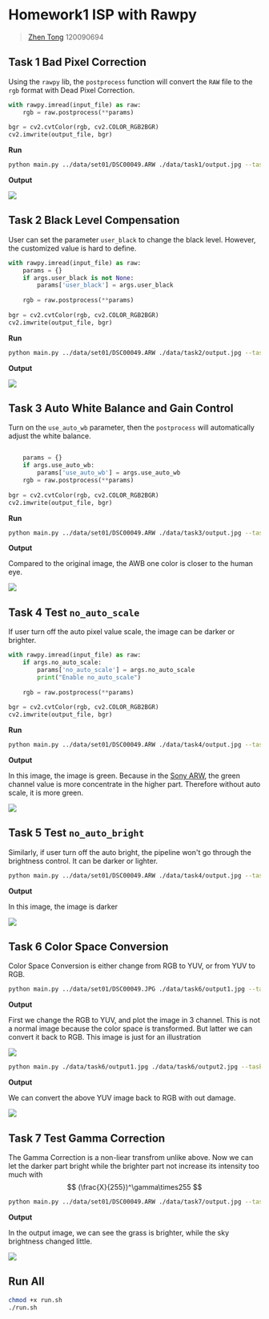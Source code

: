 # Homework1 ISP with Rawpy

> [Zhen Tong](https://58191554.github.io/) 120090694

## Task 1 Bad Pixel Correction

Using the `rawpy` lib, the `postprocess` function will convert the `RAW` file to the `rgb` format with Dead Pixel Correction.

```python
with rawpy.imread(input_file) as raw:
    rgb = raw.postprocess(**params)
    
bgr = cv2.cvtColor(rgb, cv2.COLOR_RGB2BGR)
cv2.imwrite(output_file, bgr)
```

**Run**

```bash
python main.py ../data/set01/DSC00049.ARW ./data/task1/output.jpg --task-no 1
```

**Output**

![](./data/task1/output.jpg)

## Task 2 Black Level Compensation

User can set the parameter `user_black` to change the black level. However, the customized value is hard to define.

```python
with rawpy.imread(input_file) as raw:
    params = {}
    if args.user_black is not None:
        params['user_black'] = args.user_black
        
    rgb = raw.postprocess(**params)
    
bgr = cv2.cvtColor(rgb, cv2.COLOR_RGB2BGR)
cv2.imwrite(output_file, bgr)
```

**Run**

```bash
python main.py ../data/set01/DSC00049.ARW ./data/task2/output.jpg --task-no 2 --user-black 100	
```

**Output**

![](./data/task2/output.jpg)

## Task 3 Auto White Balance and Gain Control

Turn on the `use_auto_wb` parameter, then the `postprocess` will automatically adjust the white balance.

```python

    params = {}
	if args.use_auto_wb:
    	params['use_auto_wb'] = args.use_auto_wb
    rgb = raw.postprocess(**params)
    
bgr = cv2.cvtColor(rgb, cv2.COLOR_RGB2BGR)
cv2.imwrite(output_file, bgr)
```

**Run**

```bash
python main.py ../data/set01/DSC00049.ARW ./data/task3/output.jpg --task-no 3 --use-auto-wb
```

**Output**

Compared to the original image, the AWB one color is closer to the human eye.

![](./data/task3/output.jpg)

## **Task 4** Test `no_auto_scale` 

If user turn off the auto pixel value scale, the image can be darker or brighter.

```python
with rawpy.imread(input_file) as raw:
    if args.no_auto_scale:
        params['no_auto_scale'] = args.no_auto_scale
        print("Enable no_auto_scale")
        
    rgb = raw.postprocess(**params)
    
bgr = cv2.cvtColor(rgb, cv2.COLOR_RGB2BGR)
cv2.imwrite(output_file, bgr)
```

**Run**

```bash
python main.py ../data/set01/DSC00049.ARW ./data/task4/output.jpg --task-no 4 --no-auto-scale
```

**Output**

In this image, the image is green. Because in the [Sony ARW](https://en.wikipedia.org/?title=Sony_ARW&redirect=no), the green channel value is more concentrate in the higher part. Therefore without auto scale, it is more green.

![](./data/task4/output.jpg)

## Task 5 Test `no_auto_bright`

Similarly, if user turn off the auto bright, the pipeline won't go through the brightness control. It can be darker or lighter.

```bash
python main.py ../data/set01/DSC00049.ARW ./data/task4/output.jpg --task-no 4 --no-auto-scale
```

**Output**

In this image, the image is darker

![](./data/task5/output.jpg)

## Task 6 Color Space Conversion

Color Space Conversion is either change from RGB to YUV, or from YUV to RGB.

```bash
python main.py ../data/set01/DSC00049.JPG ./data/task6/output1.jpg --task-no 6 --RGB2YUV
```

**Output**

First we change the RGB to YUV, and plot the image in 3 channel. This is not a normal image because the color space is transformed. But latter we can convert it back to RGB. This image is just for an illustration

![](./data/task6/output1.jpg)

```bash
python main.py ./data/task6/output1.jpg ./data/task6/output2.jpg --task-no 6 --YUV2RGB
```

**Output**

We can convert the above YUV image back to RGB with out damage.

![](./data/task6/output2.jpg)

## Task 7 Test Gamma Correction

The Gamma Correction is a non-liear transfrom unlike above. Now we can let the darker part bright while the brighter part not increase its intensity too much with
$$
(\frac{X}{255})^\gamma\times255
$$

```bash
python main.py ../data/set01/DSC00049.ARW ./data/task7/output.jpg --task-no 7
```

**Output**

In the output image, we can see the grass is brighter, while the sky brightness changed little.

![](./data/task7/output.jpg)

## Run All

```bash
chmod +x run.sh
./run.sh
```





































